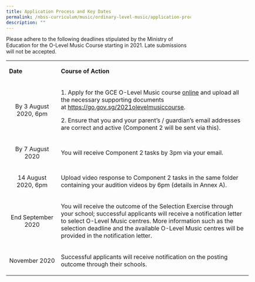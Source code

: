```yaml
---
title: Application Process and Key Dates
permalink: /nbss-curriculum/music/ordinary-level-music/application-process-and-key-dates
description: ""
---
```

<p>Please adhere to the following deadlines stipulated by the Ministry of Education for the O-Level Music Course starting in 2021. Late submissions will not be accepted.</p>
<table style="width: 662px;">
<tbody>
<tr>
<td style="width: 128.719px;">
<p><strong>Date</strong></p>
</td>
<td style="width: 517.281px;">
<p><strong>Course of Action</strong></p>
</td>
</tr>
<tr>
<td style="text-align: center; width: 128.719px;">
<p>By 3 August 2020, 6pm</p>
</td>
<td style="width: 517.281px;">
<p>1.&nbsp;Apply for the GCE O-Level Music course&nbsp;<u>online</u>&nbsp;and upload all the necessary supporting documents at&nbsp;<a href="https://go.gov.sg/2021olevelmusiccourse" target="_blank" rel="noopener">https://go.gov.sg/2021olevelmusiccourse</a>.</p>
<p>2.&nbsp;Ensure that you and your parent&rsquo;s / guardian&rsquo;s email addresses are correct and active (Component 2 will be sent via this).</p>
</td>
</tr>
<tr>
<td style="text-align: center; width: 128.719px;">
<p>By 7 August 2020</p>
</td>
<td style="width: 517.281px;">
<p>You will receive Component 2 tasks by 3pm via your email.</p>
</td>
</tr>
<tr>
<td style="text-align: center; width: 128.719px;">
<p>14 August 2020, 6pm</p>
</td>
<td style="width: 517.281px;">
<p>Upload video response to Component 2 tasks in the same folder containing your audition videos by 6pm (details in Annex A).</p>
</td>
</tr>
<tr>
<td style="text-align: center; width: 128.719px;">
<p>End September 2020</p>
</td>
<td style="width: 517.281px;">
<p>You will receive the outcome of the Selection Exercise through your school; successful applicants will receive a notification letter to select O-Level Music centres. More information such as the selection deadline and the available O-Level Music centres will be provided in the notification letter.</p>
</td>
</tr>
<tr>
<td style="text-align: center; width: 128.719px;">
<p>November 2020</p>
</td>
<td style="width: 517.281px;">
<p>Successful applicants will receive notification on the posting outcome through their schools.</p>
</td>
</tr>
</tbody>
</table>